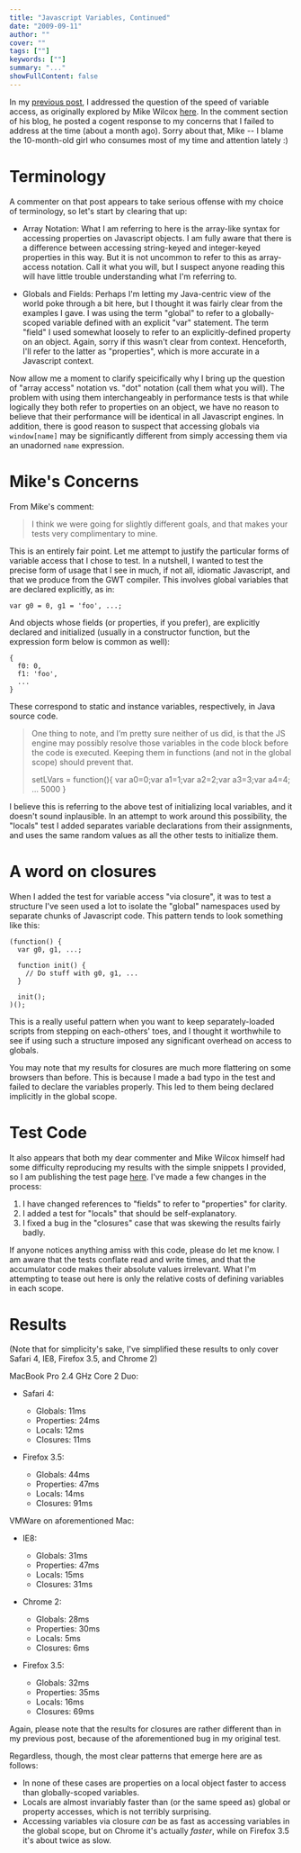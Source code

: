 ```yaml
---
title: "Javascript Variables, Continued"
date: "2009-09-11"
author: ""
cover: ""
tags: [""]
keywords: [""]
summary: "..."
showFullContent: false
---
```


In my [previous post][prev], I addressed the question of the speed of variable
access, as originally explored by Mike Wilcox [here][sitepen]. In the comment
section of his blog, he posted a cogent response to my concerns that I failed
to address at the time (about a month ago). Sorry about that, Mike -- I blame
the 10-month-old girl who consumes most of my time and attention lately :)

# Terminology

A commenter on that post appears to take serious offense with my choice of
terminology, so let's start by clearing that up:

- Array Notation: What I am referring to here is the array-like syntax for
accessing properties on Javascript objects. I am fully aware that there is a
difference between accessing string-keyed and integer-keyed properties in this
way. But it is not uncommon to refer to this as array-access notation. Call it
what you will, but I suspect anyone reading this will have little trouble
understanding what I'm referring to.

- Globals and Fields: Perhaps I'm letting my Java-centric view of the world
poke through a bit here, but I thought it was fairly clear from the examples
I gave.  I was using the term "global" to refer to a globally-scoped variable
defined with an explicit "var" statement. The term "field" I used somewhat
loosely to refer to an explicitly-defined property on an object. Again, sorry
if this wasn't clear from context. Henceforth, I'll refer to the latter as
"properties", which is more accurate in a Javascript context.

Now allow me a moment to clarify speicifically why I bring up the question of
"array access" notation vs. "dot" notation (call them what you will). The problem
with using them interchangeably in performance tests is that while logically
they both refer to properties on an object, we have no reason to believe that
their performance will be identical in all Javascript engines. In addition,
there is good reason to suspect that accessing globals via `window[name]` may
be significantly different from simply accessing them via an unadorned `name`
expression.

# Mike's Concerns

From Mike's comment:

> I think we were going for slightly different goals, and that makes your tests
> very complimentary to mine.

This is an entirely fair point. Let me attempt to justify the particular forms
of variable access that I chose to test. In a nutshell, I wanted to test the
precise form of usage that I see in much, if not all, idiomatic Javascript, and
that we produce from the GWT compiler. This involves global variables that are
declared explicitly, as in:

    var g0 = 0, g1 = 'foo', ...;

And objects whose fields (or properties, if you prefer), are explicitly
declared and initialized (usually in a constructor function, but the expression
form below is common as well):

    {
      f0: 0,
      f1: 'foo',
      ...
    }

These correspond to static and instance variables, respectively, in Java source
code.

> One thing to note, and I’m pretty sure neither of us did, is that the JS
> engine may possibly resolve those variables in the code block before the code
> is executed. Keeping them in functions (and not in the global scope) should
> prevent that.
>
> setLVars = function(){
>   var a0=0;var a1=1;var a2=2;var a3=3;var a4=4; … 5000
> }

I believe this is referring to the above test of initializing local variables,
and it doesn't sound inplausible. In an attempt to work around this possibility,
the "locals" test I added separates variable declarations from their assignments,
and uses the same random values as all the other tests to initialize them.

# A word on closures

When I added the test for variable access "via closure", it was to test a structure
I've seen used a lot to isolate the "global" namespaces used by separate chunks
of Javascript code. This pattern tends to look something like this:

    (function() {
      var g0, g1, ...;

      function init() {
        // Do stuff with g0, g1, ...
      }

      init();
    )();

This is a really useful pattern when you want to keep separately-loaded scripts
from stepping on each-others' toes, and I thought it worthwhile to see if using
such a structure imposed any significant overhead on access to globals.

You may note that my results for closures are much more flattering on some
browsers than before. This is because I made a bad typo in the test and failed
to declare the variables properly. This led to them being declared implicitly
in the global scope.

# Test Code

It also appears that both my dear commenter and Mike Wilcox himself had some
difficulty reproducing my results with the simple snippets I provided, so I am
publishing the test page [here][test]. I've made a few changes in the process:

1. I have changed references to "fields" to refer to "properties" for clarity.
1. I added a test for "locals" that should be self-explanatory.
1. I fixed a bug in the "closures" case that was skewing the results fairly badly.

If anyone notices anything amiss with this code, please do let me know. I am
aware that the tests conflate read and write times, and that the accumulator
code makes their absolute values irrelevant. What I'm attempting to tease out
here is only the relative costs of defining variables in each scope.

# Results

(Note that for simplicity's sake, I've simplified these results to only cover
Safari 4, IE8, Firefox 3.5, and Chrome 2)

MacBook Pro 2.4 GHz Core 2 Duo:

- Safari 4:
  - Globals: 11ms
  - Properties: 24ms
  - Locals: 12ms
  - Closures: 11ms

- Firefox 3.5:
  - Globals: 44ms
  - Properties: 47ms
  - Locals: 14ms
  - Closures: 91ms

VMWare on aforementioned Mac:

- IE8:
  - Globals: 31ms
  - Properties: 47ms
  - Locals: 15ms
  - Closures: 31ms

- Chrome 2:
  - Globals: 28ms
  - Properties: 30ms
  - Locals: 5ms
  - Closures: 6ms

- Firefox 3.5:
  - Globals: 32ms
  - Properties: 35ms
  - Locals: 16ms
  - Closures: 69ms

Again, please note that the results for closures are rather different than in
my previous post, because of the aforementioned bug in my original test.

Regardless, though, the most clear patterns that emerge here are as follows:
- In none of these cases are properties on a local object faster to access than
  globally-scoped variables.
- Locals are almost invariably faster than (or the same speed as) global or
  property accesses, which is not terribly surprising.
- Accessing variables via closure *can* be as fast as accessing variables in
  the global scope, but on Chrome it's actually *faster*, while on Firefox 3.5
  it's about twice as slow.


[prev]: http://blog.j15r.com/2009/08/where-should-i-define-javascript.html
[sitepen]: http://www.sitepen.com/blog/2009/08/10/web-page-global-variable-performance/
[test]: http://j15r.com/test/varSpeed.html

